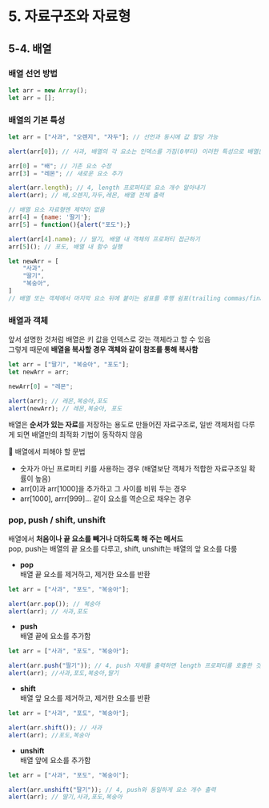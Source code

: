# 5. 자료구조와 자료형
## 5-4. 배열
### 배열 선언 방법
```javascript
let arr = new Array();
let arr = [];
```
### 배열의 기본 특성
```javascript
let arr = ["사과", "오렌지", "자두"]; // 선언과 동시에 값 할당 가능

alert(arr[0]); // 사과, 배열의 각 요소는 인덱스를 가짐(0부터) 이러한 특성으로 배열은 키가 숫자인 객체라고 할 수 있음 (아래에 추가 설명)

arr[0] = "배"; // 기존 요소 수정
arr[3] = "레몬"; // 새로운 요소 추가

alert(arr.length); // 4, length 프로퍼티로 요소 개수 알아내기
alert(arr); // 배,오렌지,자두,레몬, 배열 전체 출력

// 배열 요소 자료형엔 제약이 없음
arr[4] = {name: '딸기'}; 
arr[5] = function(){alert("포도");}

alert(arr[4].name); // 딸기, 배열 내 객체의 프로퍼티 접근하기
arr[5](); // 포도, 배열 내 함수 실행

let newArr = [
    "사과",
    "딸기",
    "복숭아",
]
// 배열 또는 객체에서 마지막 요소 뒤에 붙이는 쉼표를 후행 쉼표(trailing commas/final commas)라고 함. 뒤에 새로운 요소를 추가할 때 유용함
```
### 배열과 객체
앞서 설명한 것처럼 배열은 키 값을 인덱스로 갖는 객체라고 할 수 있음  
그렇게 때문에 **배열을 복사할 경우 객체와 같이 참조를 통해 복사함**
```javascript
let arr = ["딸기", "복숭아", "포도"];
let newArr = arr;

newArr[0] = "레몬";

alert(arr); // 레몬,복숭아,포도
alert(newArr); // 레몬,복숭아, 포도
```
배열은 **순서가 있는 자료**를 저장하는 용도로 만들어진 자료구조로, 일반 객체처럼 다루게 되면 배열만의 최적화 기법이 동작하지 않음  

🚫 배열에서 피해야 할 문법
- 숫자가 아닌 프로퍼티 키를 사용하는 경우 (배열보단 객체가 적합한 자료구조일 확률이 높음)
- arr[0]과 arr[1000]을 추가하고 그 사이를 비워 두는 경우
- arr[1000], arrr[999]... 같이 요소를 역순으로 채우는 경우

### pop, push / shift, unshift
배열에서 **처음이나 끝 요소를 빼거나 더하도록 해 주는 메서드**  
pop, push는 배열의 끝 요소를 다루고, shift, unshift는 배열의 앞 요소를 다룸
- **pop**  
배열 끝 요소를 제거하고, 제거한 요소를 반환
```javascript
let arr = ["사과", "포도", "복숭아"];

alert(arr.pop()); // 복숭아
alert(arr); // 사과,포도
```
- **push**  
배열 끝에 요소를 추가함
```javascript
let arr = ["사과", "포도", "복숭아"];

alert(arr.push("딸기")); // 4, push 자체를 출력하면 length 프로퍼티를 호출한 것과 결과가 동일함
alert(arr); //사과,포도,복숭아,딸기
```
- **shift**  
배열 앞 요소를 제거하고, 제거한 요소를 반환
```javascript
let arr = ["사과", "포도", "복숭아"];

alert(arr.shift()); // 사과
alert(arr); //포도,복숭아
```
- **unshift**  
배열 앞에 요소를 추가함
```javascript
let arr = ["사과", "포도", "복숭이"];

alert(arr.unshift("딸기")); // 4, push와 동일하게 요소 개수 출력
alert(arr); // 딸기,사과,포도,복숭아
```
